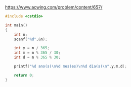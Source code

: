 https://www.acwing.com/problem/content/657/

```c++
#include <cstdio>

int main()
{
    int n;
    scanf("%d",&n);

    int y = n / 365;
    int m = n % 365 / 30;
    int d = n % 365 % 30; 

    printf("%d ano(s)\n%d mes(es)\n%d dia(s)\n",y,m,d);

    return 0;
}
```
